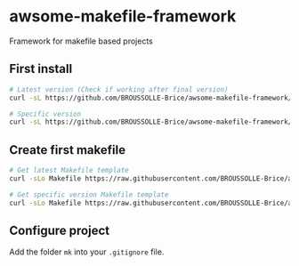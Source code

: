 # awsome-makefile-framework

Framework for makefile based projects

## First install

```bash
# Latest version (Check if working after final version)
curl -sL https://github.com/BROUSSOLLE-Brice/awsome-makefile-framework/releases/download/latest/installer | sh

# Specific version
curl -sL https://github.com/BROUSSOLLE-Brice/awsome-makefile-framework/releases/download/v0.1.1/installer | sh
```

## Create first makefile

```bash
# Get latest Makefile template
curl -sLo Makefile https://raw.githubusercontent.com/BROUSSOLLE-Brice/awsome-makefile-framework/master/templates/Makefile

# Get specific version Makefile template
curl -sLo Makefile https://raw.githubusercontent.com/BROUSSOLLE-Brice/awsome-makefile-framework/v0.1.1/templates/Makefile
```

## Configure project

Add the folder `mk` into your `.gitignore` file.

